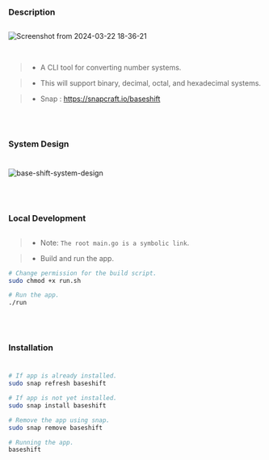 ### Description
##

![Screenshot from 2024-03-22 18-36-21](https://github.com/kentlouisetonino/baseshift/assets/69438999/eea07703-ef56-4b46-bd24-b281f715b5c7)


<br />

> - A CLI tool for converting number systems.

> - This will support binary, decimal, octal, and hexadecimal systems.

> - Snap : https://snapcraft.io/baseshift

<br />
<br />



### System Design
#

![base-shift-system-design](https://github.com/kentlouisetonino/baseshift/assets/69438999/13c7d142-0186-417d-94fa-192f96fdac0d)

<br />
<br />



### Local Development
##
> - Note: `The root main.go is a symbolic link`.

> - Build and run the app.

```bash
# Change permission for the build script.
sudo chmod +x run.sh

# Run the app.
./run
```

<br />
<br />



### Installation
#

```bash
# If app is already installed.
sudo snap refresh baseshift

# If app is not yet installed.
sudo snap install baseshift

# Remove the app using snap.
sudo snap remove baseshift

# Running the app.
baseshift
```
